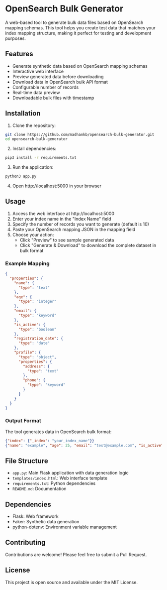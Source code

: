 # OpenSearch Bulk Generator

A web-based tool to generate bulk data files based on OpenSearch mapping schemas. This tool helps you create test data that matches your index mapping structure, making it perfect for testing and development purposes.

## Features

- Generate synthetic data based on OpenSearch mapping schemas
- Interactive web interface
- Preview generated data before downloading
- Download data in OpenSearch bulk API format
- Configurable number of records
- Real-time data preview
- Downloadable bulk files with timestamp

## Installation

1. Clone the repository:
```bash
git clone https://github.com/madhankb/opensearch-bulk-generator.git
cd opensearch-bulk-generator
```

2. Install dependencies:
```bash
pip3 install -r requirements.txt
```

3. Run the application:
```bash
python3 app.py
```

4. Open http://localhost:5000 in your browser

## Usage

1. Access the web interface at http://localhost:5000
2. Enter your index name in the "Index Name" field
3. Specify the number of records you want to generate (default is 10)
4. Paste your OpenSearch mapping JSON in the mapping field
5. Choose your action:
   - Click "Preview" to see sample generated data
   - Click "Generate & Download" to download the complete dataset in bulk format

### Example Mapping

```json
{
  "properties": {
    "name": {
      "type": "text"
    },
    "age": {
      "type": "integer"
    },
    "email": {
      "type": "keyword"
    },
    "is_active": {
      "type": "boolean"
    },
    "registration_date": {
      "type": "date"
    },
    "profile": {
      "type": "object",
      "properties": {
        "address": {
          "type": "text"
        },
        "phone": {
          "type": "keyword"
        }
      }
    }
  }
}
```

### Output Format

The tool generates data in OpenSearch bulk format:

```json
{"index": {"_index": "your_index_name"}}
{"name": "example", "age": 25, "email": "test@example.com", "is_active": true, "registration_date": "2024-02-11", "profile": {"address": "123 Main St", "phone": "555-0123"}}
```

## File Structure

- `app.py`: Main Flask application with data generation logic
- `templates/index.html`: Web interface template
- `requirements.txt`: Python dependencies
- `README.md`: Documentation

## Dependencies

- Flask: Web framework
- Faker: Synthetic data generation
- python-dotenv: Environment variable management

## Contributing

Contributions are welcome! Please feel free to submit a Pull Request.

## License

This project is open source and available under the MIT License.
